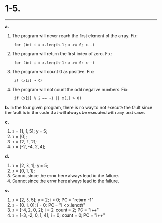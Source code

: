 # 1-5. #

----------
**a.**

1. The program will never reach the first element of the array. Fix:
	
		for (int i = x.length-1; x >= 0; x--)

2. The program will return the first index of zero. Fix:
		
		for (int i = x.length-1; x >= 0; x--)

3. The program will count 0 as positive. Fix:

		if (x[i] > 0)

4. The program will not count the odd negative numbers. Fix: 

		if (x[i] % 2 == -1 || x[i] > 0)

**b.** In the four given program, there is no way to not execute the fault since the fault is in the code that will always be executed with any test case.

**c.** 

1. x = [1, 1, 5]; y = 5;
2. x = [0];
3. x = [2, 2, 2];
4. x = [-2, -4, 2, 4];

**d.**

1. x = [2, 3, 1]; y = 5;
2. x = [0, 1, 1];
3. Cannot since the error here always lead to the failure.
4. Cannot since the error here always lead to the failure.

**e.**

1. x = [2, 3, 5]; y = 2; i = 0; PC = "return -1"
2. x = [0, 1, 0]; i = 0; PC = "i < x.length"
3. x = [-4, 2, 0, 2]; i = 2; count = 2; PC = "i++"
4. x = [-3, -2, 0, 1, 4]; i = 0; count = 0; PC = "i++"